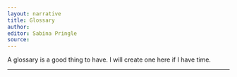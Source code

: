 ```yaml
---
layout: narrative
title: Glossary
author:
editor: Sabina Pringle
source:
---
```


A glossary is a good thing to have. I will create one here if I have time.

---
